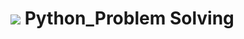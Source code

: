 # <img src="https://upload.wikimedia.org/wikipedia/commons/thumb/c/c3/Python-logo-notext.svg/1869px-Python-logo-notext.svg.png"> Python_Problem Solving

